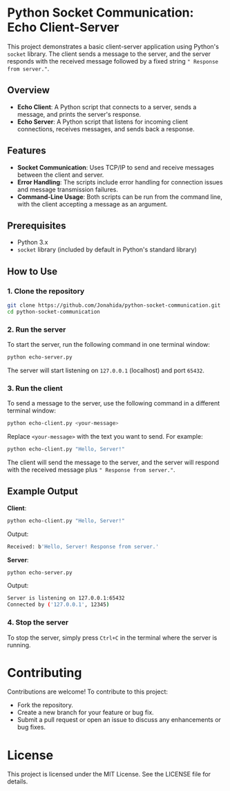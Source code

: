 # Python Socket Communication: Echo Client-Server

This project demonstrates a basic client-server application using Python's `socket` library. The client sends a message to the server, and the server responds with the received message followed by a fixed string `" Response from server."`.

## Overview

- **Echo Client**: A Python script that connects to a server, sends a message, and prints the server's response.
- **Echo Server**: A Python script that listens for incoming client connections, receives messages, and sends back a response.

## Features

- **Socket Communication**: Uses TCP/IP to send and receive messages between the client and server.
- **Error Handling**: The scripts include error handling for connection issues and message transmission failures.
- **Command-Line Usage**: Both scripts can be run from the command line, with the client accepting a message as an argument.

## Prerequisites

- Python 3.x
- `socket` library (included by default in Python's standard library)

## How to Use

### 1. Clone the repository

```bash
git clone https://github.com/Jonahida/python-socket-communication.git
cd python-socket-communication
```

### 2. Run the server

To start the server, run the following command in one terminal window:

```bash
python echo-server.py
```

The server will start listening on `127.0.0.1` (localhost) and port `65432`.

### 3. Run the client

To send a message to the server, use the following command in a different terminal window:

```bash
python echo-client.py <your-message>
```

Replace `<your-message>` with the text you want to send. For example:

```bash
python echo-client.py "Hello, Server!"
```

The client will send the message to the server, and the server will respond with the received message plus `" Response from server."`.

## Example Output

**Client**:

```bash
python echo-client.py "Hello, Server!"
```

Output:

```bash
Received: b'Hello, Server! Response from server.'
```

**Server**:

```bash
python echo-server.py
```
Output:

```bash
Server is listening on 127.0.0.1:65432
Connected by ('127.0.0.1', 12345)
```

### 4. Stop the server
To stop the server, simply press `Ctrl+C` in the terminal where the server is running.

# Contributing

Contributions are welcome! To contribute to this project:

- Fork the repository.
- Create a new branch for your feature or bug fix.
- Submit a pull request or open an issue to discuss any enhancements or bug fixes.

# License

This project is licensed under the MIT License. See the LICENSE file for details.